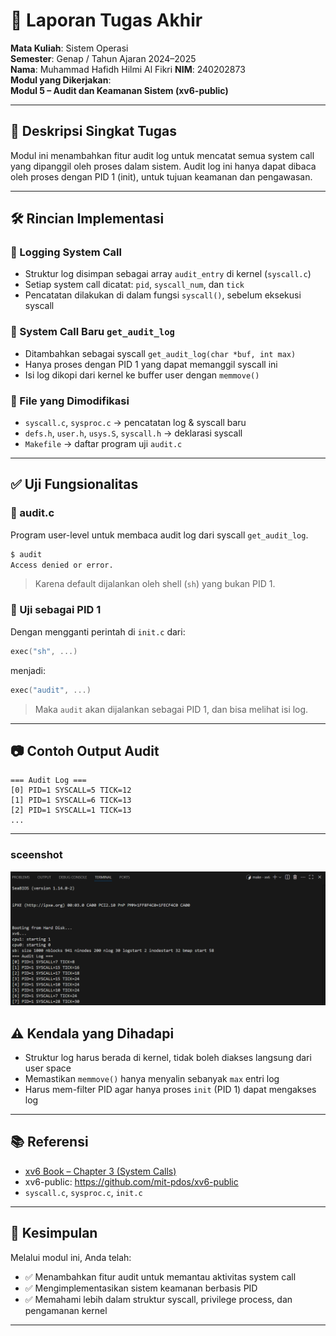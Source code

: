# 📝 Laporan Tugas Akhir

**Mata Kuliah**: Sistem Operasi  
**Semester**: Genap / Tahun Ajaran 2024–2025  
**Nama**: Muhammad Hafidh Hilmi Al Fikri 
**NIM**: 240202873  
**Modul yang Dikerjakan**:  
**Modul 5 – Audit dan Keamanan Sistem (xv6-public)**

---

## 📌 Deskripsi Singkat Tugas

Modul ini menambahkan fitur audit log untuk mencatat semua system call yang dipanggil oleh proses dalam sistem. Audit log ini hanya dapat dibaca oleh proses dengan PID 1 (init), untuk tujuan keamanan dan pengawasan.

---

## 🛠️ Rincian Implementasi

### 🔐 Logging System Call

- Struktur log disimpan sebagai array `audit_entry` di kernel (`syscall.c`)
- Setiap system call dicatat: `pid`, `syscall_num`, dan `tick`
- Pencatatan dilakukan di dalam fungsi `syscall()`, sebelum eksekusi syscall

### 🧾 System Call Baru `get_audit_log`

- Ditambahkan sebagai syscall `get_audit_log(char *buf, int max)`
- Hanya proses dengan PID 1 yang dapat memanggil syscall ini
- Isi log dikopi dari kernel ke buffer user dengan `memmove()`

### 📂 File yang Dimodifikasi

- `syscall.c`, `sysproc.c` → pencatatan log & syscall baru
- `defs.h`, `user.h`, `usys.S`, `syscall.h` → deklarasi syscall
- `Makefile` → daftar program uji `audit.c`

---

## ✅ Uji Fungsionalitas

### 🔧 audit.c

Program user-level untuk membaca audit log dari syscall `get_audit_log`.

```bash
$ audit
Access denied or error.
```

> Karena default dijalankan oleh shell (`sh`) yang bukan PID 1.

### 🧪 Uji sebagai PID 1

Dengan mengganti perintah di `init.c` dari:

```c
exec("sh", ...)
```

menjadi:

```c
exec("audit", ...)
```

> Maka `audit` akan dijalankan sebagai PID 1, dan bisa melihat isi log.

---

## 📷 Contoh Output Audit

```
=== Audit Log ===
[0] PID=1 SYSCALL=5 TICK=12
[1] PID=1 SYSCALL=6 TICK=13
[2] PID=1 SYSCALL=1 TICK=13
...
```

---
### sceenshot

![hasil audit log](./Screenshot/modul5.png)

## ⚠️ Kendala yang Dihadapi

- Struktur log harus berada di kernel, tidak boleh diakses langsung dari user space
- Memastikan `memmove()` hanya menyalin sebanyak `max` entri log
- Harus mem-filter PID agar hanya proses `init` (PID 1) dapat mengakses log

---

## 📚 Referensi

- [xv6 Book – Chapter 3 (System Calls)](https://pdos.csail.mit.edu/6.828/2018/xv6/book-rev11.pdf)
- xv6-public: https://github.com/mit-pdos/xv6-public
- `syscall.c`, `sysproc.c`, `init.c`

---

## 📌 Kesimpulan

Melalui modul ini, Anda telah:

- ✅ Menambahkan fitur audit untuk memantau aktivitas system call
- ✅ Mengimplementasikan sistem keamanan berbasis PID
- ✅ Memahami lebih dalam struktur syscall, privilege process, dan pengamanan kernel

---
